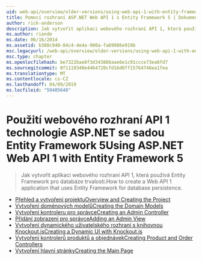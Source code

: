 ```yaml
---
uid: web-api/overview/older-versions/using-web-api-1-with-entity-framework-5/index
title: Pomocí rozhraní ASP.NET Web API 1 s Entity Framework 5 | Dokumentace Microsoftu
author: rick-anderson
description: Jak vytvořit aplikaci webového rozhraní API 1, která používá Entity Framework pro databáze trvalosti.
ms.author: riande
ms.date: 06/16/2014
ms.assetid: b380c940-84c4-4e4a-980a-fa69986e919b
msc.legacyurl: /web-api/overview/older-versions/using-web-api-1-with-entity-framework-5
msc.type: chapter
ms.openlocfilehash: be7322bae8f3d343866aae6e1c91ccce73ea6fd7
ms.sourcegitcommit: 0f1119340e4464720cfd16d0ff15764746ea1fea
ms.translationtype: MT
ms.contentlocale: cs-CZ
ms.lasthandoff: 04/09/2019
ms.locfileid: "59405648"
---
```

# <a name="using-aspnet-web-api-1-with-entity-framework-5"></a><span data-ttu-id="a1359-103">Použití webového rozhraní API 1 technologie ASP.NET se sadou Entity Framework 5</span><span class="sxs-lookup"><span data-stu-id="a1359-103">Using ASP.NET Web API 1 with Entity Framework 5</span></span>

> <span data-ttu-id="a1359-104">Jak vytvořit aplikaci webového rozhraní API 1, která používá Entity Framework pro databáze trvalosti.</span><span class="sxs-lookup"><span data-stu-id="a1359-104">How to create a Web API 1 application that uses Entity Framework for database persistence.</span></span>


- [<span data-ttu-id="a1359-105">Přehled a vytvoření projektu</span><span class="sxs-lookup"><span data-stu-id="a1359-105">Overview and Creating the Project</span></span>](using-web-api-with-entity-framework-part-1.md)
- [<span data-ttu-id="a1359-106">Vytvoření doménových modelů</span><span class="sxs-lookup"><span data-stu-id="a1359-106">Creating the Domain Models</span></span>](using-web-api-with-entity-framework-part-2.md)
- [<span data-ttu-id="a1359-107">Vytvoření kontroleru pro správce</span><span class="sxs-lookup"><span data-stu-id="a1359-107">Creating an Admin Controller</span></span>](using-web-api-with-entity-framework-part-3.md)
- [<span data-ttu-id="a1359-108">Přidání zobrazení pro správce</span><span class="sxs-lookup"><span data-stu-id="a1359-108">Adding an Admin View</span></span>](using-web-api-with-entity-framework-part-4.md)
- [<span data-ttu-id="a1359-109">Vytvoření dynamického uživatelského rozhraní s knihovnou Knockout.js</span><span class="sxs-lookup"><span data-stu-id="a1359-109">Creating a Dynamic UI with Knockout.js</span></span>](using-web-api-with-entity-framework-part-5.md)
- [<span data-ttu-id="a1359-110">Vytvoření kontrolerů produktů a objednávek</span><span class="sxs-lookup"><span data-stu-id="a1359-110">Creating Product and Order Controllers</span></span>](using-web-api-with-entity-framework-part-6.md)
- [<span data-ttu-id="a1359-111">Vytvoření hlavní stránky</span><span class="sxs-lookup"><span data-stu-id="a1359-111">Creating the Main Page</span></span>](using-web-api-with-entity-framework-part-7.md)
